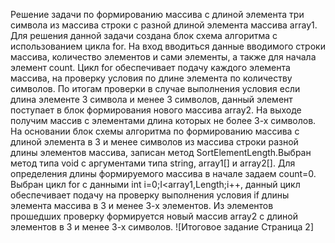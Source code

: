 Решение задачи по формированию массива с длиной элемента три символа из массива строки с разной длиной элемента массива array1.
Для решения данной задачи создана блок схема алгоритма с использованием цикла for. На вход вводиться данные вводимого строки массива, количество элементов и сами элементы, а также для начала элемент count. 
Цикл for обеспечивает подачу каждого элемента массива, на проверку условия по длине элемента по количеству символов.
По итогам проверки в случае выполнения условия если длина элементе 3 символа и менее 3 символов, данный элемент поступает в блок формирования  нового массива array2. На выходе получим массив с элементами длина которых не более 3-х символов.
На основании блок схемы алгоритма по формированию массива с длиной элемента в 3 и менее символов из массива строки разной длины элементов массива, записан метод SortElementLength.Выбран метод типа void c аргументами типа string, array1[] и array2[]. Для определения длины формируемого массива в начале задаем count=0.
Выбран цикл for c данными int i=0;I<array1,Length;i++, данный цикл обеспечивает подачу на проверку выполнения условия if длины элемента массива в 3 и менее 3-х элементов. Из элементов прошедших проверку формируется новый массив array2 c длиной элементов в 3 и менее 3-х символов.
![Итоговое задание Страница 2]
